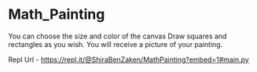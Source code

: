 # Math_Painting
 You can choose the size and color of the canvas Draw squares and rectangles as you wish. You will receive a picture of your painting.

Repl Url - https://repl.it/@ShiraBenZaken/MathPainting?embed=1#main.py
